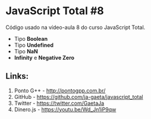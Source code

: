 # JavaScript Total #8

Código usado na vídeo-aula 8 do curso JavaScript Total.

* Tipo **Boolean**
* Tipo **Undefined**
* Tipo **NaN**
* **Infinity** e **Negative Zero**

## Links:

1.  Ponto G++ - http://pontogpp.com.br/
2.  GitHub - https://github.com/ja-gaeta/javascript_total
3.  Twitter - https://twitter.com/GaetaJa
4.  Dinero.js - https://youtu.be/Wd_Jn1iP9qw
